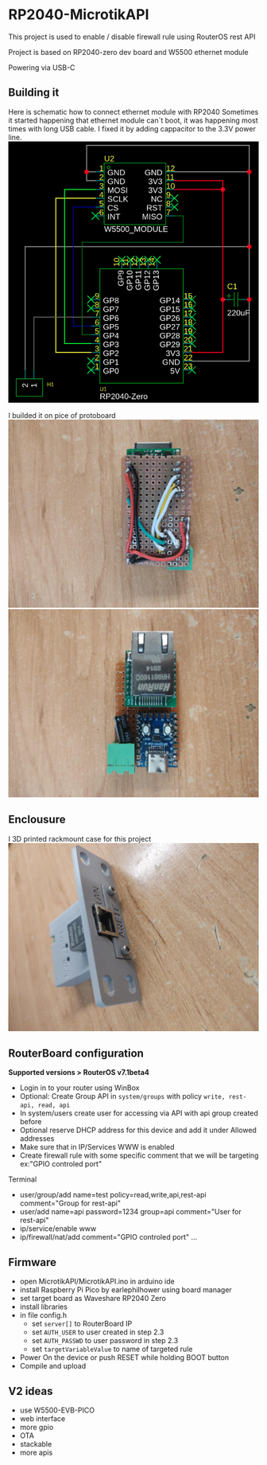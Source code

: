 
# RP2040-MicrotikAPI
This project is used to enable / disable firewall rule using RouterOS rest API

Project is based on RP2040-zero dev board and W5500 ethernet module

Powering via USB-C

## Building it
Here is schematic how to connect ethernet module with RP2040
Sometimes it started happening that ethernet module can´t boot, it was happening most times with long USB cable. I fixed it by adding cappacitor to the 3.3V power line.
![Schematic](./img/Schematic.png)

I builded it on pice of protoboard
![protoboard top](./img/bot.jpg)
![protoboard bottom](./img/top.jpg)

## Enclousure
I 3D printed rackmount case for this project
![Enclousure](./img/case.jpg)

## RouterBoard configuration
**Supported versions > RouterOS v7.1beta4**
 - Login in to your router using WinBox
 - Optional: Create Group API in `system/groups` with policy `write, rest-api, read, api`
 - In system/users create user for accessing via API with api group created before
 - Optional reserve DHCP address for this device and add it under Allowed addresses
 - Make sure that in IP/Services WWW is enabled
 - Create firewall rule with some specific comment that we will be targeting ex:"GPIO controled port" 
	
Terminal
 - user/group/add name=test policy=read,write,api,rest-api comment="Group for rest-api"
 - user/add name=api password=1234 group=api comment="User for rest-api"
 - ip/service/enable www
 - ip/firewall/nat/add comment="GPIO controled port" ...

## Firmware

 - open MicrotikAPI/MicrotikAPI.ino in arduino ide
 - install Raspberry Pi Pico by earlephilhower using board manager
 - set target board as Waveshare RP2040 Zero
 - install libraries
 - in file config.h
	- set `server[]` to RouterBoard IP
	- set `AUTH_USER` to user created in step 2.3
	- set `AUTH_PASSWD` to user password in step 2.3
	- set `targetVariableValue` to name of targeted rule
 - Power On the device or push RESET while holding BOOT button
 - Compile and upload


## V2 ideas
- use W5500-EVB-PICO
- web interface
- more gpio
- OTA
- stackable
- more apis

